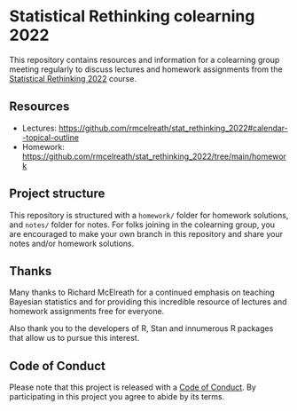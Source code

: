 
# Statistical Rethinking colearning 2022

This repository contains resources and information for a colearning
group meeting regularly to discuss lectures and homework assignments
from the [Statistical Rethinking
2022](https://github.com/rmcelreath/stat_rethinking_2022) course.

## Resources

-   Lectures:
    <https://github.com/rmcelreath/stat_rethinking_2022#calendar--topical-outline>
-   Homework:
    <https://github.com/rmcelreath/stat_rethinking_2022/tree/main/homework>

## Project structure

This repository is structured with a `homework/` folder for homework
solutions, and `notes/` folder for notes. For folks joining in the
colearning group, you are encouraged to make your own branch in this
repository and share your notes and/or homework solutions.

## Thanks

Many thanks to Richard McElreath for a continued emphasis on teaching
Bayesian statistics and for providing this incredible resource of
lectures and homework assignments free for everyone.

Also thank you to the developers of R, Stan and innumerous R packages
that allow us to pursue this interest.

## Code of Conduct

Please note that this project is released with a [Code of
Conduct](CODE_OF_CONDUCT.md). By participating in this project you agree
to abide by its terms.
